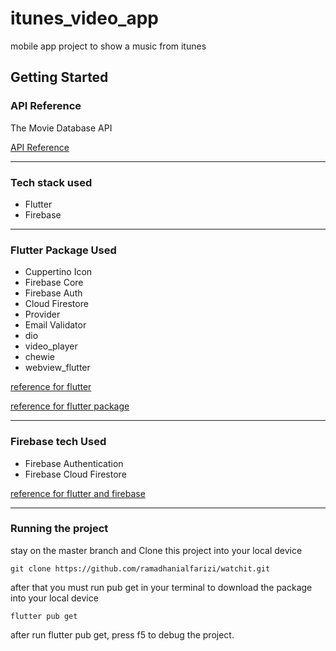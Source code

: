 # itunes_video_app

mobile app project to show a music from itunes

## Getting Started

### API Reference

The Movie Database API

[API Reference](https://performance-partners.apple.com/search-api)

---

### Tech stack used

- Flutter
- Firebase

---

### Flutter Package Used

- Cuppertino Icon
- Firebase Core
- Firebase Auth
- Cloud Firestore
- Provider
- Email Validator
- dio
- video_player
- chewie
- webview_flutter

[reference for flutter](https://docs.flutter.dev/) 

[reference for flutter package](https://pub.dev/)

---

### Firebase tech Used

- Firebase Authentication
- Firebase Cloud Firestore

[reference for flutter and firebase](https://firebase.flutter.dev/docs/overview/)

---

### Running the project

stay on the master branch and Clone this project into your local device

```
git clone https://github.com/ramadhanialfarizi/watchit.git
```

after that you must run pub get in your terminal to download the package into your local device

```
flutter pub get
```

after run flutter pub get, press f5 to debug the project.

